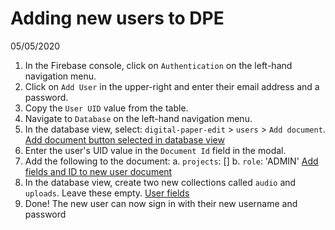 # Adding new users to DPE
05/05/2020

1. In the Firebase console, click on `Authentication` on the left-hand navigation menu. 
2. Click on `Add User` in the upper-right and enter their email address and a password. 
3. Copy the `User UID` value from the table. 
4. Navigate to `Database` on the left-hand navigation menu.
5. In the database view, select: `digital-paper-edit` > `users` > `Add document`.
[Add document button selected in database view](../img/add-user-document.png)
6. Enter the user's UID value in the `Document Id` field in the modal. 
7. Add the following to the document:
    a. `projects`: []
    b. `role`: 'ADMIN'
[Add fields and ID to new user document](../img/add-user-modal.png)
8. In the database view, create two new collections called `audio` and `uploads`. Leave these empty. 
[User fields](../img/add-user-fields.png)
9. Done! The new user can now sign in with their new username and password
